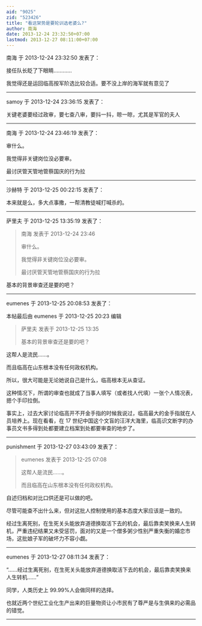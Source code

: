 ```yaml
---
aid: "9025"
zid: "523426"
title: "看这架势是要轮训选老婆么?"
author: 南海
date: 2013-12-24 23:32:50+07:00
lastmod: 2013-12-27 08:11:00+07:00
---
```


南海 于 2013-12-24 23:32:50 发表了：

接任队长眨了下眼睛…………

我觉得还是运回临高按军阶选比较合适。要不没上岸的海军就有意见了

---

samoy 于 2013-12-24 23:36:15 发表了：

关键老婆要经过政审，要七查八审，要抖一抖，晾一晾，尤其是军官的夫人

---

南海 于 2013-12-24 23:46:19 发表了：

审什么。

我觉得非关键岗位没必要审。

最讨厌管天管地管蔡国庆的行为拉

---

沙赫特 于 2013-12-25 00:22:15 发表了：

本来就是么，多大点事撒，一帮清教徒喊打喊杀的。

---

萨里夫 于 2013-12-25 13:35:19 发表了：

> 南海 发表于 2013-12-24 23:46
>
> 审什么。
>
> 我觉得非关键岗位没必要审。
>
> 最讨厌管天管地管蔡国庆的行为拉

基本的背景审查还是要的吧？

---

eumenes 于 2013-12-25 20:08:53 发表了：

本帖最后由 eumenes 于 2013-12-25 20:23 编辑

> 萨里夫 发表于 2013-12-25 13:35
>
> 基本的背景审查还是要的吧？

这帮人是流民……。

而且临高在山东根本没有任何政权机构。

所以，很大可能是无论她说自己是什么，临高根本无从查证。

这种情况下，所谓的审查也就成了当事人填写（或者找人代填）一张个人情况表，摁个手印拉倒。

事实上，过去大家讨论临高开不开金手指的时候我说过，临高最大的金手指就在人员培养上。现在看看，在 17 世纪中国这个文盲的汪洋大海里，临高识文断字的办事员文书多得到处都要建立档案到处都要审查的地步了。

---

punishment 于 2013-12-27 03:43:09 发表了：

> eumenes 发表于 2013-12-25 07:08
>
> 这帮人是流民……。
>
> 而且临高在山东根本没有任何政权机构。

自述归档和对比口供还是可以做的吧。

尽管可能查不出什么来，但对这批人控制使用的基本态度大家应该是一致的。

经过生离死别，在生死关头能放弃道德换取活下去的机会，最后靠卖笑换来人生转机，严重违纪结果又未受惩罚，面对的又是一个僧多粥少性别严重失衡的婚恋市场，这批娘子军的破坏力不容小觑。

---

eumenes 于 2013-12-27 08:11:34 发表了：

“……经过生离死别，在生死关头能放弃道德换取活下去的机会，最后靠卖笑换来人生转机……”

同学，人类历史上 99.99%人会做同样的选择。

也就近两个世纪工业化生产出来的巨量物资让小市民有了尊严是与生俱来的必需品的错觉。

---
